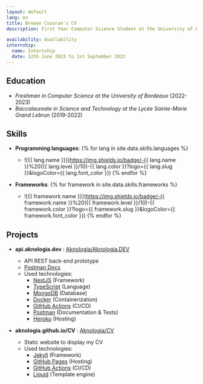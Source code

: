 ```yaml
---
layout: default
lang: en
title: Brewen Couaran's CV
description: First Year Computer Science Student at the University of Bordeaux

availability: Availability
internship:
  name: Internship
  date: 12th June 2023 to 1st September 2023
---
```

## Education
* _Freshman in Computer Science at the University of Bordeaux_ (2022-2023)
* _Baccalaureate in Science and Technology at the Lycée Sainte-Marie Grand Lebrun_ (2019-2022)

## Skills
* **Programming languages**:
{% for lang in site.data.skills.languages %}
  * ![{{ lang.name }}](https://img.shields.io/badge/-{{ lang.name }}%20({{ lang.level }}/10)-{{ lang.color }}?logo={{ lang.slug }}&logoColor={{ lang.font_color }})
{% endfor %}

* **Frameworks**:
{% for framework in site.data.skills.frameworks %}
  * ![{{ framework.name }}](https://img.shields.io/badge/-{{ framework.name }}%20({{ framework.level }}/10)-{{ framework.color }}?logo={{ framework.slug }}&logoColor={{ framework.font_color }})
{% endfor %}

## Projects
  * **api.aknologia.dev** : [Aknologia/Aknologia.DEV](https://github.com/Aknologia/Aknologia.DEV)
    * API REST back-end prototype
    * [Postman Docs](https://documenter.getpostman.com/view/19755036/UVkvKYV5)
    * Used technologies:
      * [NestJS](https://nestjs.com/) (Framework)
      * [TypeScript](https://www.typescriptlang.org/) (Language)
      * [MongoDB](https://www.mongodb.com/) (Database)
      * [Docker](https://www.docker.com/) (Containerization)
      * [GitHub Actions](https://github.com/features/actions) (CI/CD)
      * [Postman](https://www.postman.com/) (Documentation & Tests)
      * [Heroku](https://www.heroku.com/) (Hosting)

  * **aknologia.github.io/CV** : [Aknologia/CV](https://github.com/Aknologia/CV)
    * Static website to display my CV
    * Used technologies:
      * [Jekyll](https://jekyllrb.com/) (Framework)
      * [GitHub Pages](https://pages.github.com/) (Hosting)
      * [GitHub Actions](https://github.com/features/actions) (CI/CD)
      * [Liquid](https://shopify.github.io/liquid/) (Template engine)